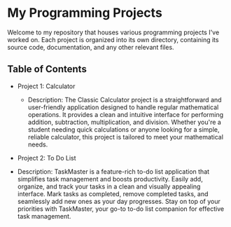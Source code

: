 # My Programming Projects

Welcome to my repository that houses various programming projects I've worked on. Each project is organized into its own directory, containing its source code, documentation, and any other relevant files.

## Table of Contents

- Project 1: Calculator
  - Description: 
    The Classic Calculator project is a straightforward and user-friendly application designed to handle regular mathematical operations.
    It provides a clean and intuitive interface for performing addition, subtraction, multiplication, and division.
    Whether you're a student needing quick calculations or anyone looking for a simple, reliable calculator, this project is tailored to meet your mathematical needs.

- Project 2: To Do List
- Description:
  TaskMaster is a feature-rich to-do list application that simplifies task management and boosts productivity.
  Easily add, organize, and track your tasks in a clean and visually appealing interface.
  Mark tasks as completed, remove completed tasks, and seamlessly add new ones as your day progresses.
  Stay on top of your priorities with TaskMaster, your go-to to-do list companion for effective task management.
  
